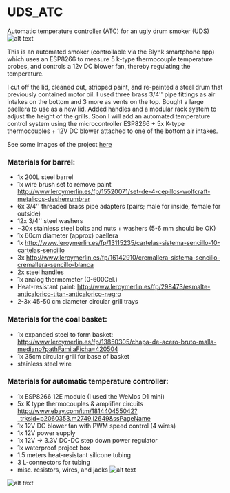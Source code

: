 # UDS_ATC
Automatic temperature controller (ATC) for an ugly drum smoker (UDS)
![alt text](https://github.com/willblev/UDS_ATC/blob/master/img/UDS.jpg "Ugly Drum Smoker")


This is an automated smoker (controllable via the Blynk smartphone app) which uses an ESP8266 to measure 5 k-type thermocouple temperature probes, and controls a 12v DC blower fan, thereby regulating the temperature.

I cut off the lid, cleaned out, stripped paint, and re-painted a steel drum that previously contained motor oil. I used three brass 3/4'' pipe fittings as air intakes on the bottom and 3 more as vents on the top. Bought a large paellera to use as a new lid. Added handles and a modular rack system to adjust the height of the grills. Soon I will add an automated temperature control system using the microcontroller ESP8266 + 5x K-type thermocouples + 12V DC blower attached to one of the bottom air intakes.

See some images of the project [here](https://trello.com/c/GKH84JZ9/7-uds-ugly-drum-smoker-200l-steel-barrel-bbq-smoker)
### Materials for barrel:
- 1x 200L steel barrel
- 1x wire brush set to remove paint http://www.leroymerlin.es/fp/15520071/set-de-4-cepillos-wolfcraft-metalicos-desherrumbrar
- 6x 3/4'' threaded brass pipe adapters (pairs; male for inside, female for outside)
- 12x 3/4'' steel washers
- ~30x stainless steel bolts and nuts + washers (5-6 mm should be OK)
- 1x 60cm diameter (approx) paellera 
- 1x  http://www.leroymerlin.es/fp/13115235/cartelas-sistema-sencillo-10-cartelas-sencillo
- 3x http://www.leroymerlin.es/fp/16142910/cremallera-sistema-sencillo-cremallera-sencillo-blanca
- 2x steel handles 
- 1x analog thermometer (0-600Cel.)
- Heat-resistant paint: http://www.leroymerlin.es/fp/298473/esmalte-anticalorico-titan-anticalorico-negro
- 2-3x 45-50 cm diameter circular grill trays

### Materials for the coal basket:
- 1x expanded steel to form basket: http://www.leroymerlin.es/fp/13850305/chapa-de-acero-bruto-malla-mediano?pathFamilaFicha=420504
- 1x 35cm circular grill  for base of basket
- stainless steel wire

### Materials for automatic temperature controller:
- 1x ESP8266 12E module (I used the WeMos D1 mini)
- 5x K type thermocouples & amplifier circuits http://www.ebay.com/itm/181440455042?_trksid=p2060353.m2749.l2649&ssPageName
- 1x 12V DC blower fan with PWM speed control (4 wires)
- 1x 12V power supply
- 1x 12V -> 3.3V DC-DC step down power regulator
- 1x waterproof project box
- 1.5 meters heat-resistant silicone tubing
- 3 L-connectors for tubing
- misc. resistors, wires, and jacks
![alt text](https://github.com/willblev/UDS_ATC/blob/master/img/atc.jpg "Automatic Temperature Controller")

![alt text](https://github.com/willblev/UDS_ATC/blob/master/img/atc_inside.jpg "ATC inside")


